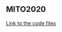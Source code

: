 ## MITO2020
[Link to the code files](https://github.com/tutingjun/MITO2020/tree/master/src/main/java/frc/robot)
